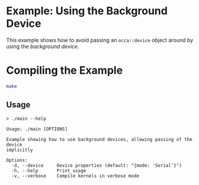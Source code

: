 # Example: Using the Background Device

This example shows how to avoid passing an `occa::device` object around by using the _background device_.

# Compiling the Example

```bash
make
```

## Usage

```
> ./main --help

Usage: ./main [OPTIONS]

Example showing how to use background devices, allowing passing of the device
implicitly

Options:
  -d, --device     Device properties (default: "{mode: 'Serial'}")
  -h, --help       Print usage
  -v, --verbose    Compile kernels in verbose mode
```
